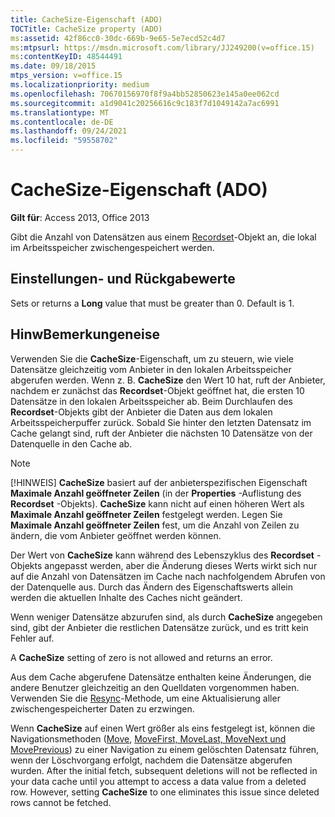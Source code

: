 ```yaml
---
title: CacheSize-Eigenschaft (ADO)
TOCTitle: CacheSize property (ADO)
ms:assetid: 42f86cc0-30dc-669b-9e65-5e7ecd52c4d7
ms:mtpsurl: https://msdn.microsoft.com/library/JJ249200(v=office.15)
ms:contentKeyID: 48544491
ms.date: 09/18/2015
mtps_version: v=office.15
ms.localizationpriority: medium
ms.openlocfilehash: 70670156970f8f9a4bb52850623e145a0ee062cd
ms.sourcegitcommit: a1d9041c20256616c9c183f7d1049142a7ac6991
ms.translationtype: MT
ms.contentlocale: de-DE
ms.lasthandoff: 09/24/2021
ms.locfileid: "59558702"
---
```

# <a name="cachesize-property-ado"></a>CacheSize-Eigenschaft (ADO)


**Gilt für**: Access 2013, Office 2013

Gibt die Anzahl von Datensätzen aus einem [Recordset](recordset-object-ado.md)-Objekt an, die lokal im Arbeitsspeicher zwischengespeichert werden.

## <a name="settings-and-return-values"></a>Einstellungen- und Rückgabewerte

Sets or returns a **Long** value that must be greater than 0. Default is 1.

## <a name="remarks"></a>HinwBemerkungeneise

Verwenden Sie die **CacheSize**-Eigenschaft, um zu steuern, wie viele Datensätze gleichzeitig vom Anbieter in den lokalen Arbeitsspeicher abgerufen werden. Wenn z. B. **CacheSize** den Wert 10 hat, ruft der Anbieter, nachdem er zunächst das **Recordset**-Objekt geöffnet hat, die ersten 10 Datensätze in den lokalen Arbeitsspeicher ab. Beim Durchlaufen des **Recordset**-Objekts gibt der Anbieter die Daten aus dem lokalen Arbeitsspeicherpuffer zurück. Sobald Sie hinter den letzten Datensatz im Cache gelangt sind, ruft der Anbieter die nächsten 10 Datensätze von der Datenquelle in den Cache ab.

> [!NOTE]
> [!HINWEIS] **CacheSize** basiert auf der anbieterspezifischen Eigenschaft **Maximale Anzahl geöffneter Zeilen** (in der **Properties** -Auflistung des **Recordset** -Objekts). **CacheSize** kann nicht auf einen höheren Wert als **Maximale Anzahl geöffneter Zeilen** festgelegt werden. Legen Sie **Maximale Anzahl geöffneter Zeilen** fest, um die Anzahl von Zeilen zu ändern, die vom Anbieter geöffnet werden können.

Der Wert von **CacheSize** kann während des Lebenszyklus des **Recordset** -Objekts angepasst werden, aber die Änderung dieses Werts wirkt sich nur auf die Anzahl von Datensätzen im Cache nach nachfolgendem Abrufen von der Datenquelle aus. Durch das Ändern des Eigenschaftswerts allein werden die aktuellen Inhalte des Caches nicht geändert.

Wenn weniger Datensätze abzurufen sind, als durch **CacheSize** angegeben sind, gibt der Anbieter die restlichen Datensätze zurück, und es tritt kein Fehler auf.

A **CacheSize** setting of zero is not allowed and returns an error.

Aus dem Cache abgerufene Datensätze enthalten keine Änderungen, die andere Benutzer gleichzeitig an den Quelldaten vorgenommen haben. Verwenden Sie die [Resync](resync-method-ado.md)-Methode, um eine Aktualisierung aller zwischengespeicherter Daten zu erzwingen.

Wenn **CacheSize** auf einen Wert größer als eins festgelegt ist, können die Navigationsmethoden ([Move](move-method-ado.md), [MoveFirst, MoveLast, MoveNext und MovePrevious](movefirst-movelast-movenext-and-moveprevious-methods-ado.md)) zu einer Navigation zu einem gelöschten Datensatz führen, wenn der Löschvorgang erfolgt, nachdem die Datensätze abgerufen wurden. After the initial fetch, subsequent deletions will not be reflected in your data cache until you attempt to access a data value from a deleted row. However, setting **CacheSize** to one eliminates this issue since deleted rows cannot be fetched.

